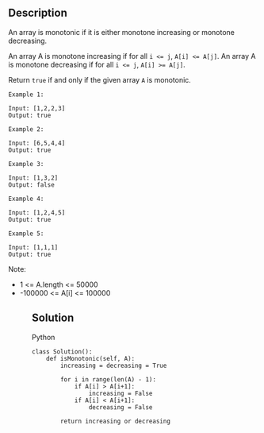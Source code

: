 ## Description
An array is monotonic if it is either monotone increasing or monotone decreasing.

An array A is monotone increasing if for all ```i <= j```, ```A[i] <= A[j]```.  An array A is monotone decreasing if for all ```i <= j```, ```A[i] >= A[j]```.

Return ```true``` if and only if the given array ```A``` is monotonic.
```
Example 1:

Input: [1,2,2,3]
Output: true
```
```
Example 2:

Input: [6,5,4,4]
Output: true
```
```
Example 3:

Input: [1,3,2]
Output: false
```
```
Example 4:

Input: [1,2,4,5]
Output: true
```
```
Example 5:

Input: [1,1,1]
Output: true
 ```
Note:
<ul>
<li>1 <= A.length <= 50000</li>
<li>-100000 <= A[i] <= 100000</li>
<ul>

## Solution
Python 
```
class Solution():
    def isMonotonic(self, A):
        increasing = decreasing = True

        for i in range(len(A) - 1):
            if A[i] > A[i+1]:
                increasing = False
            if A[i] < A[i+1]:
                decreasing = False

        return increasing or decreasing
```
